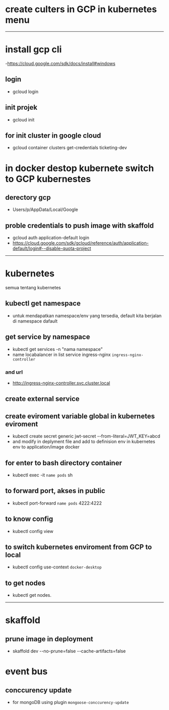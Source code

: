 # create culters in GCP in kubernetes menu

---

# install gcp cli

-https://cloud.google.com/sdk/docs/install#windows

## login

- gcloud login

## init projek

- gcloud init

## for init cluster in google cloud

- gcloud container clusters get-credentials ticketing-dev

# in docker destop kubernete switch to GCP kubernestes

## derectory gcp

- Users/p/AppData/Local/Google

## proble credentials to push image with skaffold

- gcloud auth application-default login
- https://cloud.google.com/sdk/gcloud/reference/auth/application-default/login#--disable-quota-project

---

# kubernetes

semua tentang kubernetes

## kubectl get namespace

- untuk mendapatkan namespace/env yang tersedia, default kita berjalan di namespace dafault

## get service by namespace

- kubectl get services -n "nama namespace"
- name locabalancer in list service ingress-nginx `ingress-nginx-controller`

### and url

- http://ingress-nginx-controller.svc.cluster.local

## create external service

## create eviroment variable global in kubernetes eviroment

- kubectl create secret generic jwt-secret --from-literal=JWT_KEY=abcd
- and modify in deplyment file and add to definision env in kubernetes env to application/image docker

## for enter to bash directory container

- kubectl exec -it `name pods` sh

## to forward port, akses in public

- kubectl port-forward `name pods` 4222:4222

## to know config

- kubectl config view

## to switch kubernetes enviroment from GCP to local

- kubectl config use-context `docker-desktop`

## to get nodes

- kubectl get nodes.

---

# skaffold

## prune image in deployment

- skaffold dev --no-prune=false --cache-artifacts=false

# event bus

## conccurency update

- for mongoDB using plugin `mongoose-conccurency-update`
